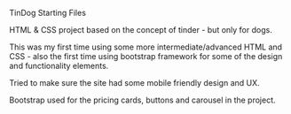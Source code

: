 TinDog Starting Files

HTML & CSS project based on the concept of tinder - but only for dogs.

This was my first time using some more intermediate/advanced HTML and CSS - also the first time using bootstrap framework for some of the design and functionality elements.

Tried to make sure the site had some mobile friendly design and UX.

Bootstrap used for the pricing cards, buttons and carousel in the project.
